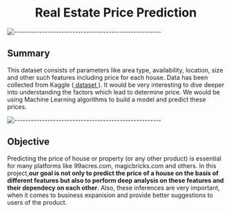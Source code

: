 <h1 align="center"> Real Estate Price Prediction </h1>

![-----------------------------------------------------](https://raw.githubusercontent.com/andreasbm/readme/master/assets/lines/rainbow.png)
<h2> Summary</h2>
<p>
This dataset consists of parameters like area type, availability, location, size and other such features including price for each house. Data has been collected from Kaggle (<a href="https://www.kaggle.com/datasets/amitabhajoy/bengaluru-house-price-data"> dataset </a>). It would be very interesting to dive deeper into understanding the factors which lead to determine price. We would be using Machine Learning algorithms to build a model and predict these prices.
<p>
    
![-----------------------------------------------------](https://raw.githubusercontent.com/andreasbm/readme/master/assets/lines/rainbow.png)
    
<h2>Objective</h2>
<p>
Predicting the price of house or property (or any other product) is essential for many platforms like 99acres.com, magicbricks.com and others. In this project,<b>our goal is not only to predict the price of a house on the basis of different features but also to perform deep analysis on these features and their dependecy on each other</b>. Also, these inferences are very important, when it comes to business expanision and provide better suggestions to users of the product.
</p>